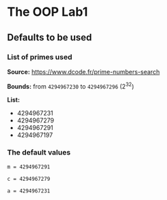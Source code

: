 # The OOP Lab1

## Defaults to be used

### List of primes used
**Source:** https://www.dcode.fr/prime-numbers-search

**Bounds:** from `4294967230` to `4294967296` ($2^{32}$)

**List:**
- 4294967231
- 4294967279
- 4294967291
- 4294967197

### The default values

`m = 4294967291`

`c = 4294967279`

`a = 4294967231`